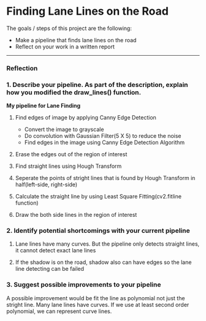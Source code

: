 # **Finding Lane Lines on the Road** 
The goals / steps of this project are the following:
* Make a pipeline that finds lane lines on the road
* Reflect on your work in a written report

[//]: # (Image References)

[image1]: ./examples/grayscale.jpg "Grayscale"

---

### Reflection

### 1. Describe your pipeline. As part of the description, explain how you modified the draw_lines() function.

**My pipeline for Lane Finding**

1. Find edges of image by applying Canny Edge Detection

    - Convert the image to grayscale
    - Do convolution with Gaussian Filter(5 X 5) to reduce the noise
    - Find edges in the image using Canny Edge Detection Algorithm

2. Erase the edges out of the region of interest

3. Find straight lines using Hough Transform

4. Seperate the points of stright lines that is found by Hough Transform in half(left-side, right-side)

5. Calculate the straight line by using Least Square Fitting(cv2.fitline function)

6. Draw the both side lines in the region of interest


### 2. Identify potential shortcomings with your current pipeline

1. Lane lines have many curves. But the pipeline only detects straight lines, it cannot detect exact lane lines

2. If the shadow is on the road, shadow also can have edges so the lane line detecting can be failed

### 3. Suggest possible improvements to your pipeline

A possible improvement would be fit the line as polynomial not just the stright line.
Many lane lines have curves. If we use at least second order polynomial, we can represent curve lines.
